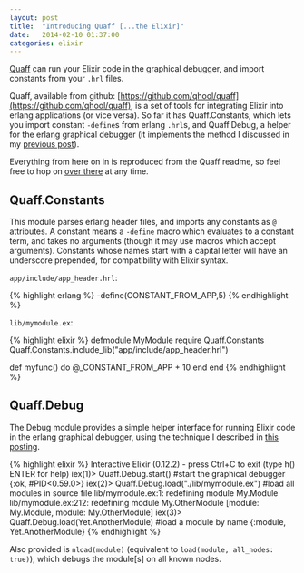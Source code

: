 ```yaml
---
layout: post
title:  "Introducing Quaff [...the Elixir]"
date:   2014-02-10 01:37:00
categories: elixir
---
```

[Quaff](https://github.com/qhool/quaff) can run your Elixir code in the graphical debugger, and import constants from your `.hrl` files.


Quaff, available from github: [https://github.com/qhool/quaff](https://github.com/qhool/quaff), is a set of tools for integrating Elixir into erlang applications (or vice versa).  So far it has Quaff.Constants, which lets you import constant `-define`s from erlang `.hrl`s, and Quaff.Debug, a helper for the erlang graphical debugger (it implements the method I discussed in my [previous post](/elixir/2014/02/06/elixir-debug.html)).

Everything from here on in is reproduced from the Quaff readme, so feel free to hop on [over there](https://github.com/qhool/quaff) at any time.

Quaff.Constants
---------------

This module parses erlang header files, and imports any constants as `@` attributes. A constant means a `-define` macro which evaluates to a constant term, and takes no arguments (though it may use macros which accept arguments).  Constants whose names start with a capital letter will have an underscore prepended, for compatibility with Elixir syntax.

`app/include/app_header.hrl`:

{% highlight erlang %}
-define(CONSTANT_FROM_APP,5)
{% endhighlight %}


`lib/mymodule.ex`:

{% highlight elixir %}
defmodule MyModule
  require Quaff.Constants
  Quaff.Constants.include_lib("app/include/app_header.hrl")

  def myfunc() do
    @_CONSTANT_FROM_APP + 10
  end
end
{% endhighlight %}

Quaff.Debug
-----------

The Debug module provides a simple helper interface for running Elixir code in the erlang graphical debugger, using the technique I described in [this posting](http://qhool.github.io/elixir/2014/02/06/elixir-debug.html).

{% highlight elixir %}
Interactive Elixir (0.12.2) - press Ctrl+C to exit (type h() ENTER for help)
iex(1)>  Quaff.Debug.start() #start the graphical debugger
{:ok, #PID<0.59.0>}
iex(2)>  Quaff.Debug.load("./lib/mymodule.ex") #load all modules in source file
lib/mymodule.ex:1: redefining module My.Module
lib/mymodule.ex:212: redefining module My.OtherModule
[module: My.Module, module: My.OtherModule]
iex(3)>  Quaff.Debug.load(Yet.AnotherModule) #load a module by name
{:module, Yet.AnotherModule}
{% endhighlight %}

Also provided is `nload(module)` (equivalent to `load(module, all_nodes: true)`), which debugs the module[s] on all known nodes.

